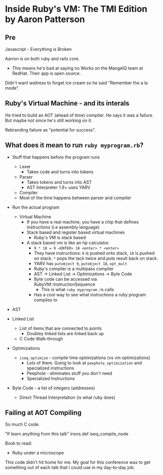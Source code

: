 # Inside Ruby's VM: The TMI Edition by Aaron Patterson

## Pre
Javascript - Everything is Broken

Aarron is on both ruby and rails core.
  - This means he's bad at saying no
Works on the MangeIQ team at RedHat. Their app is open source.

Didn't want waitress to forget ice cream so he said "Remember the a la mode".

## Ruby's Virtual Machine - and its interals

He tried to build an AOT (ahead of time) compiler. He says it was a failure. But maybe not since he's still working on it.

Rebranding failure as "potential for success".

## What does it mean to run `ruby myprogram.rb`?
  - Stuff that happens before the program runs
    - Lexer
      - Takes code and turns into tokens
    - Parser
      - Takes tokens and turns into AST
      - AST Interpreter 1.9+ uses YARV
    - Compiler
    - Most of the time happens between parser and compiler
  - Run the actual program
    - Virtual Machine
      - If you have a real machine, you have a chip that defines instructions (i.e assembly language)
      - Stack based and register based virtual machines
        - Ruby's VM is stack based
      - A stack based vm is like an hp calculator.
        - `9 * 18 = 9 <ENTER> 18 <enter> * <enter>`
        - They have instructions: `9` is pushed onto stack, `18` is pushed on stack. `*` pops the tack twice and puts result back on stack.
        - YARV has `putobject 9`, `putobject 18`, `opt_mult`
        - Ruby's compiler is a multipass compiler
        - AST -> Linked List -> Optimizations -> Byte Code
        - Byte code can be accessed via RubyVM::InstructionSequence
          - This is what `ruby myprogram.rb` calls
        - Has a cool way to see what instructions a ruby program compiles to

- AST
- Linked List
  - List of items that are connected to points
    - Doubley linked lists are linked back up
  - C Code Walk-through
- Optimizations
  - `iseq_optimize` - compile time optimizations (vs vm optimizations)
    - Lots of them. Going to look at `peephole_optimization` and specialized instructions
    - Peephole - eliminates stuff you don't need
    - Specialized Instructions
- Byte Code - a list of integers (addresses)
  - Direct Thread Interpretation (is what ruby does)

## Failing at AOT Compiling
  So much C code.

"If learn anything from this talk"
  insns.def
  iseq_compile_node


Book to read:
  - Ruby under a microscope

This code didn't hit home for me. My goal for this conference was to get something out of each talk that I could use in my day-to-day job.
